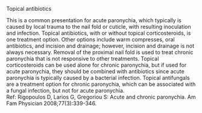 Topical antibiotics

This is a common presentation for acute paronychia, which typically is caused by local trauma to the nail fold or cuticle, with resulting inoculation and infection. Topical antibiotics, with or without topical corticosteroids, is one treatment option. Other options include warm compresses, oral antibiotics, and incision and drainage; however, incision and drainage is not always necessary. Removal of the proximal nail fold is used to treat chronic paronychia that is not responsive to other treatments. Topical corticosteroids can be used alone for chronic paronychia, but if used for acute paronychia, they should be combined with antibiotics since acute paronychia is typically caused by a bacterial infection. Topical antifungals are a treatment option for chronic paronychia, which can be associated with a fungal infection, but not for acute paronychia.  
Ref: Rigopoulos D, Larios G, Gregoriou S: Acute and chronic paronychia. Am Fam Physician 2008;77(3):339-346.